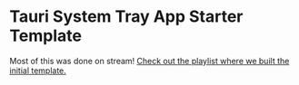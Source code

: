 # Tauri System Tray App Starter Template

Most of this was done on stream! [Check out the playlist where we built the initial template.](https://www.youtube.com/playlist?list=PL6K94_Yb98WwE46qewjbk2WgmsLTnHnmd)
